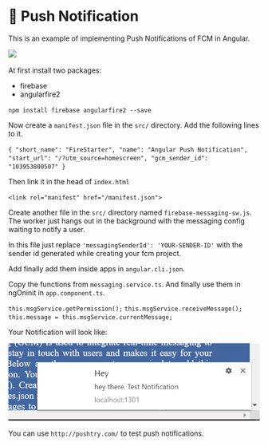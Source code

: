 # 📌 Push Notification

This is an example of implementing Push Notifications of FCM in Angular.

<img src = "https://cdn-images-1.medium.com/max/840/1*wiNrwnAnwjBzbjlXUgrj6A.png">

At first install two packages:

* firebase
* angularfire2

`npm install firebase angularfire2 --save`

Now create a `manifest.json` file in the `src/` directory. Add the following lines to it.

``{
  "short_name": "FireStarter",
  "name": "Angular Push Notification",
  "start_url": "/?utm_source=homescreen",
  "gcm_sender_id": "103953800507"
}``

Then link it in the head of `index.html`

``<link rel="manifest" href="/manifest.json">``

 Create another file in the `src/` directory named `firebase-messaging-sw.js`. The worker just hangs out in the background with the messaging config waiting to notify a user.

 In this file just replace `'messagingSenderId': 'YOUR-SENDER-ID'`
 with the sender id generated while creating your fcm project.

 Add finally add them inside apps in `angular.cli.json`.

Copy the functions from `messaging.service.ts`. And finally use them in ngOninit in `app.component.ts`.

`this.msgService.getPermission();`
`this.msgService.receiveMessage();`
`this.message = this.msgService.currentMessage;`

Your Notification will look like:

<img src="Capture.PNG">

You can use `http://pushtry.com/` to test push notifications.
